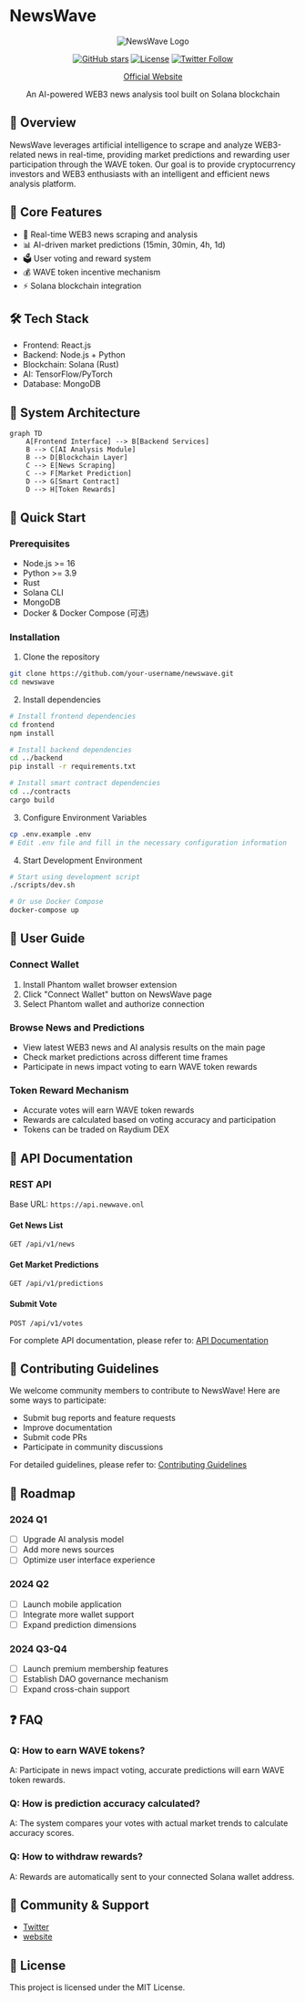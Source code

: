 # NewsWave

<div align="center">

![NewsWave Logo](newave-logo.jpg)

[![GitHub stars](https://img.shields.io/github/stars/newswave/newswave)](https://github.com/newswave/newswave/stargazers)
[![License](https://img.shields.io/badge/license-MIT-blue.svg)](LICENSE)
[![Twitter Follow](https://img.shields.io/twitter/follow/NewsWaveSOL?style=social)](https://x.com/NewsWaveSOL)

[Official Website](https://newswave.cc)

An AI-powered WEB3 news analysis tool built on Solana blockchain

</div>

## 📖 Overview

NewsWave leverages artificial intelligence to scrape and analyze WEB3-related news in real-time, providing market predictions and rewarding user participation through the WAVE token. Our goal is to provide cryptocurrency investors and WEB3 enthusiasts with an intelligent and efficient news analysis platform.

## 🌟 Core Features

- 🤖 Real-time WEB3 news scraping and analysis
- 📊 AI-driven market predictions (15min, 30min, 4h, 1d)
- 🗳️ User voting and reward system
- 💰 WAVE token incentive mechanism
- ⚡ Solana blockchain integration

## 🛠️ Tech Stack

- Frontend: React.js
- Backend: Node.js + Python
- Blockchain: Solana (Rust)
- AI: TensorFlow/PyTorch
- Database: MongoDB

## 🔧 System Architecture

```mermaid
graph TD
    A[Frontend Interface] --> B[Backend Services]
    B --> C[AI Analysis Module]
    B --> D[Blockchain Layer]
    C --> E[News Scraping]
    C --> F[Market Prediction]
    D --> G[Smart Contract]
    D --> H[Token Rewards]
```

## 🚀 Quick Start

### Prerequisites

- Node.js >= 16
- Python >= 3.9
- Rust
- Solana CLI
- MongoDB
- Docker & Docker Compose (可选)

### Installation

1. Clone the repository
```bash
git clone https://github.com/your-username/newswave.git
cd newswave
```

2. Install dependencies
```bash
# Install frontend dependencies
cd frontend
npm install

# Install backend dependencies
cd ../backend
pip install -r requirements.txt

# Install smart contract dependencies
cd ../contracts
cargo build
```

3. Configure Environment Variables
```bash
cp .env.example .env
# Edit .env file and fill in the necessary configuration information
```

4. Start Development Environment
```bash
# Start using development script
./scripts/dev.sh

# Or use Docker Compose
docker-compose up
```

## 📖 User Guide

### Connect Wallet
1. Install Phantom wallet browser extension
2. Click "Connect Wallet" button on NewsWave page
3. Select Phantom wallet and authorize connection

### Browse News and Predictions
- View latest WEB3 news and AI analysis results on the main page
- Check market predictions across different time frames
- Participate in news impact voting to earn WAVE token rewards

### Token Reward Mechanism
- Accurate votes will earn WAVE token rewards
- Rewards are calculated based on voting accuracy and participation
- Tokens can be traded on Raydium DEX

## 🔗 API Documentation

### REST API
Base URL: `https://api.newwave.onl`

#### Get News List
```http
GET /api/v1/news
```

#### Get Market Predictions
```http
GET /api/v1/predictions
```

#### Submit Vote
```http
POST /api/v1/votes
```

For complete API documentation, please refer to: [API Documentation](https://newswave.cc)

## 🤝 Contributing Guidelines

We welcome community members to contribute to NewsWave! Here are some ways to participate:

- Submit bug reports and feature requests
- Improve documentation
- Submit code PRs
- Participate in community discussions

For detailed guidelines, please refer to: [Contributing Guidelines](CONTRIBUTING.md)

## 📅 Roadmap

### 2024 Q1
- [ ] Upgrade AI analysis model
- [ ] Add more news sources
- [ ] Optimize user interface experience

### 2024 Q2
- [ ] Launch mobile application
- [ ] Integrate more wallet support
- [ ] Expand prediction dimensions

### 2024 Q3-Q4
- [ ] Launch premium membership features
- [ ] Establish DAO governance mechanism
- [ ] Expand cross-chain support

## ❓ FAQ

### Q: How to earn WAVE tokens?
A: Participate in news impact voting, accurate predictions will earn WAVE token rewards.

### Q: How is prediction accuracy calculated?
A: The system compares your votes with actual market trends to calculate accuracy scores.

### Q: How to withdraw rewards?
A: Rewards are automatically sent to your connected Solana wallet address.

## 📱 Community & Support

- [Twitter](https://twitter.com/NewsWaveSOL)
- [website](https://newswave.cc)

## 📄 License

This project is licensed under the MIT License.
